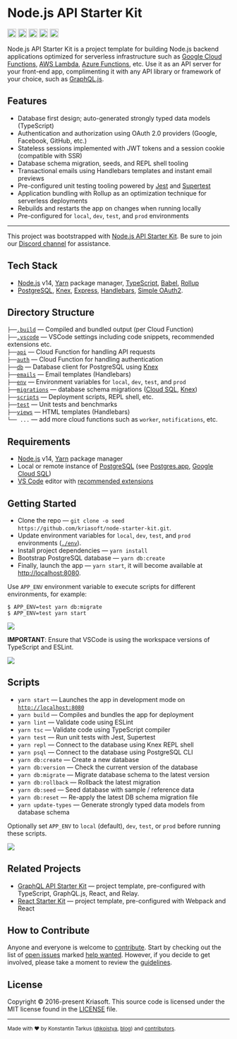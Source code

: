 # Node.js API Starter Kit

<a href="http://www.typescriptlang.org/"><img src="https://img.shields.io/badge/%3C%2F%3E-TypeScript-%230074c1.svg?style=flat-square" height="20"></a>
<a href="http://patreon.com/koistya"><img src="https://img.shields.io/badge/dynamic/json?color=%23ff424d&label=Patreon&style=flat-square&query=data.attributes.patron_count&suffix=%20patrons&url=https%3A%2F%2Fwww.patreon.com%2Fapi%2Fcampaigns%2F233228" height="20"></a>
<a href="https://discord.gg/GrqQaSnvmr"><img src="https://img.shields.io/discord/643523529131950086?label=Chat&style=flat-square" height="20"></a>
<a href="https://github.com/kriasoft/node-starter-kit/stargazers"><img src="https://img.shields.io/github/stars/kriasoft/node-starter-kit.svg?style=social&label=Star&maxAge=3600" height="20"></a>
<a href="https://twitter.com/koistya"><img src="https://img.shields.io/twitter/follow/koistya.svg?style=social&label=Follow&maxAge=3600" height="20"></a>

Node.js API Starter Kit is a project template for building Node.js backend applications
optimized for serverless infrastructure such as [Google Cloud Functions](https://cloud.google.com/functions),
[AWS Lambda](https://aws.amazon.com/lambda/), [Azure Functions](https://azure.microsoft.com/services/functions/), etc.
Use it as an API server for your front-end app, complimenting it with any API library or framework
of your choice, such as [GraphQL.js](https://www.npmjs.com/package/graphql).

## Features

- Database first design; auto-generated strongly typed data models (TypeScript)
- Authentication and authorization using OAuth 2.0 providers (Google, Facebook, GitHub, etc.)
- Stateless sessions implemented with JWT tokens and a session cookie (compatible with SSR)
- Database schema migration, seeds, and REPL shell tooling
- Transactional emails using Handlebars templates and instant email previews
- Pre-configured unit testing tooling powered by [Jest](https://jestjs.io/) and [Supertest](https://github.com/visionmedia/supertest)
- Application bundling with Rollup as an optimization technique for serverless deployments
- Rebuilds and restarts the app on changes when running locally
- Pre-configured for `local`, `dev`, `test`, and `prod` environments

---

This project was bootstrapped with [Node.js API Starter Kit](https://github.com/kriasoft/node-starter-kit).
Be sure to join our [Discord channel](https://discord.com/invite/GrqQaSnvmr) for assistance.

## Tech Stack

- [Node.js](https://nodejs.org/) v14, [Yarn](https://yarnpkg.com/) package manager, [TypeScript](https://www.typescriptlang.org/), [Babel](https://babeljs.io/), [Rollup](https://rollupjs.org/)
- [PostgreSQL](https://www.postgresql.org/), [Knex](https://knesjs.org/),
  [Express](https://expressjs.com/), [Handlebars](https://handlebarsjs.com/),
  [Simple OAuth2](https://github.com/lelylan/simple-oauth2).

## Directory Structure

`├──`[`.build`](.build) — Compiled and bundled output (per Cloud Function)<br>
`├──`[`.vscode`](.vscode) — VSCode settings including code snippets, recommended extensions etc.<br>
`├──`[`api`](./api) — Cloud Function for handling API requests<br>
`├──`[`auth`](./auth) — Cloud Function for handling authentication<br>
`├──`[`db`](./db) — Database client for PostgreSQL using [Knex](https://knexjs.org/)<br>
`├──`[`emails`](./emails) — Email templates (Handlebars)<br>
`├──`[`env`](./env) — Environment variables for `local`, `dev`, `test`, and `prod`<br>
`├──`[`migrations`](./migrations) — database schema migrations ([Cloud SQL](https://cloud.google.com/sql), [Knex](https://knexjs.org/))<br>
`├──`[`scripts`](./scripts) — Deployment scripts, REPL shell, etc.<br>
`├──`[`test`](./test) — Unit tests and benchmarks<br>
`├──`[`views`](./views) — HTML templates (Handlebars)<br>
`└── ...` — add more cloud functions such as `worker`, `notifications`, etc.

## Requirements

- [Node.js](https://nodejs.org/) v14, [Yarn](https://yarnpkg.com/) package manager
- Local or remote instance of [PostgreSQL](https://www.postgresql.org/) (see [Postgres.app](https://postgresapp.com/), [Google Cloud SQL](https://cloud.google.com/sql))
- [VS Code](https://code.visualstudio.com/) editor with [recommended extensions](.vscode/extensions.json)

## Getting Started

- Clone the repo — `git clone -o seed https://github.com/kriasoft/node-starter-kit.git`.
- Update environment variables for `local`, `dev`, `test`, and `prod` environments ([`./env`](./env)).
- Install project dependencies — `yarn install`
- Bootstrap PostgreSQL database — `yarn db:create`
- Finally, launch the app — `yarn start`, it will become available at [http://localhost:8080](http://localhost:8080/).

Use `APP_ENV` environment variable to execute scripts for different environments, for example:

```
$ APP_ENV=test yarn db:migrate
$ APP_ENV=test yarn start
```

![](https://files.tarkus.me/node-starter-kit-start.svg)

**IMPORTANT**: Ensure that VSCode is using the workspace versions of TypeScript and ESLint.

![](https://files.tarkus.me/typescript-workspace.png)

## Scripts

- `yarn start` — Launches the app in development mode on [`http://localhost:8080`](http://localhost:8080/)
- `yarn build` — Compiles and bundles the app for deployment
- `yarn lint` — Validate code using ESLint
- `yarn tsc` — Validate code using TypeScript compiler
- `yarn test` — Run unit tests with Jest, Supertest
- `yarn repl` — Connect to the database using Knex REPL shell
- `yarn psql` — Connect to the database using PostgreSQL CLI
- `yarn db:create` — Create a new database
- `yarn db:version` — Check the current version of the database
- `yarn db:migrate` — Migrate database schema to the latest version
- `yarn db:rollback` — Rollback the latest migration
- `yarn db:seed` — Seed database with sample / reference data
- `yarn db:reset` — Re-apply the latest DB schema migration file
- `yarn update-types` — Generate strongly typed data models from database schema

Optionally set `APP_ENV` to `local` (default), `dev`, `test`, or `prod` before running these scripts.

![](https://files.tarkus.me/node-starter-kit-db.svg)

## Related Projects

- [GraphQL API Starter Kit](https://github.com/kriasoft/graphql-starter) — project template, pre-configured with TypeScript, GraphQL.js, React, and Relay.
- [React Starter Kit](https://github.com/kriasoft/react-starter-kit) — project template, pre-configured with Webpack and React

## How to Contribute

Anyone and everyone is welcome to [contribute](.github/CONTRIBUTING.md). Start
by checking out the list of [open issues](https://github.com/kriasoft/node-starter-kit/issues)
marked [help wanted](https://github.com/kriasoft/node-starter-kit/issues?q=label:"help+wanted").
However, if you decide to get involved, please take a moment to review the
[guidelines](.github/CONTRIBUTING.md).

## License

Copyright © 2016-present Kriasoft. This source code is licensed under the MIT license found in the
[LICENSE](https://github.com/kriasoft/node-starter-kit/blob/main/LICENSE) file.

---

<sup>Made with ♥ by Konstantin Tarkus ([@koistya](https://twitter.com/koistya), [blog](https://medium.com/@koistya))
and [contributors](https://github.com/kriasoft/node-starter-kit/graphs/contributors).</sup>
